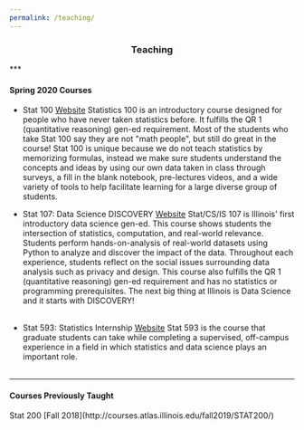 ```yaml
---
permalink: /teaching/
---
```

<center><h3>Teaching</h3></center>
***
<h4>Spring 2020 Courses</h4>

* Stat 100 [Website](go.illinois.edu/stat100)
Statistics 100 is an introductory course designed for people who have never taken statistics before.  It fulfills the QR 1 (quantitative reasoning) gen-ed requirement. Most of the students who take Stat 100 say they are not "math people", but still do great in the course! Stat 100 is unique because we do not teach statistics by memorizing formulas, instead we make sure students understand the concepts and ideas by using our own data taken in class through surveys, a fill in the blank notebook, pre-lectures videos, and a wide variety of tools to help facilitate learning for a large diverse group of students.

* Stat 107: Data Science DISCOVERY [Website](go.illinois.edu/stat107)
Stat/CS/IS 107 is Illinois' first introductory data science gen-ed.  This course shows students the intersection of statistics, computation, and real-world relevance. Students perform hands-on-analysis of real-world datasets using Python to analyze and discover the impact of the data. Throughout each experience, students reflect on the social issues surrounding data analysis such as privacy and design.  This course also fulfills the QR 1 (quantitative reasoning) gen-ed requirement and has no statistics or programming prerequisites. The next big thing at Illinois is Data Science and it starts with DISCOVERY! <br><br>

* Stat 593: Statistics Internship [Website](stat.illinois.edu/stat-593)</h3>
Stat 593 is the course that graduate students can take while completing a supervised, off-campus experience in a field in which statistics and data science plays an important role. <br><br>

***
<h4>Courses Previously Taught</h4>
Stat 200 [Fall 2018](http://courses.atlas.illinois.edu/fall2019/STAT200/)<br>
